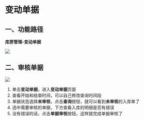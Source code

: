 # 变动单据
## 一、功能路径

**库房管理-变动单据**

![](https://wiki-cdsoft.oss-cn-hangzhou.aliyuncs.com/202502261603139.png)

## 二、审核单据
![](https://wiki-cdsoft.oss-cn-hangzhou.aliyuncs.com/202502261606430.png)
1. 单击**变动单据**，进入**变动单据**页面
2. 查看开始和结束时间，可以自己修改查询时间段
3. 单据状态选择**未审核**，点击**查询**按钮，就可以看到**未审核**的入库单了
4. 选中需要审核的单据，下方查看入库的明细是否有错误
5. 没有错误的话，点击**单据审核**按钮，这样就完成单据审核了